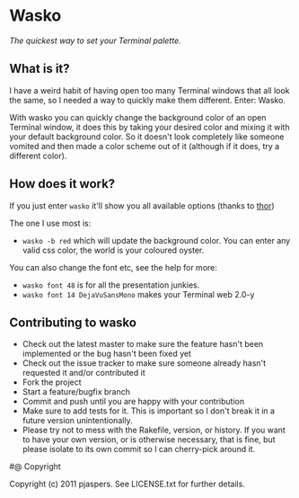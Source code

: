 # Wasko

_The quickest way to set your Terminal palette._

## What is it?

I have a weird habit of having open too many Terminal windows that all look the same, so I needed a way to quickly make them different. Enter: Wasko.

With wasko you can quickly change the background color of an open Terminal window, it does this by taking your desired color and mixing it with your default background color. So it doesn't look completely like someone vomited and then made a color scheme out of it (although if it does, try a different color).

## How does it work?

If you just enter `wasko` it'll show you all available options (thanks to [thor](https://github.com/wycats/thor/))

The one I use most is:

* `wasko -b red` which will update the background color. You can enter any valid css color, the world is your coloured oyster.

You can also change the font etc, see the help for more:

* `wasko font 48` is for all the presentation junkies.
* `wasko font 14 DejaVuSansMono` makes your Terminal web 2.0-y

## Contributing to wasko

* Check out the latest master to make sure the feature hasn't been implemented or the bug hasn't been fixed yet
* Check out the issue tracker to make sure someone already hasn't requested it and/or contributed it
* Fork the project
* Start a feature/bugfix branch
* Commit and push until you are happy with your contribution
* Make sure to add tests for it. This is important so I don't break it in a future version unintentionally.
* Please try not to mess with the Rakefile, version, or history. If you want to have your own version, or is otherwise necessary, that is fine, but please isolate to its own commit so I can cherry-pick around it.

#@ Copyright


Copyright (c) 2011 pjaspers. See LICENSE.txt for
further details.
